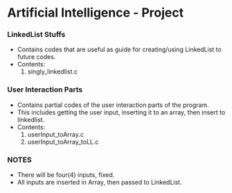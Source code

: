 # Artificial Intelligence - Project

### LinkedList Stuffs
- Contains codes that are useful as guide for creating/using LinkedList to future codes.<br>
- Contents: <br>
    1. singly_linkedlist.c<br>

### User Interaction Parts
- Contains partial codes of the user interaction parts of the program. <br>
- This includes getting the user input, inserting it to an array, then insert to linkedlist. <br>
- Contents: <br>
    1. userInput_toArray.c<br>
    2. userInput_toArray_toLL.c<br>

### NOTES
- There will be four(4) inputs, fixed.<br>
- All inputs are inserted in Array, then passed to LinkedList.<br>